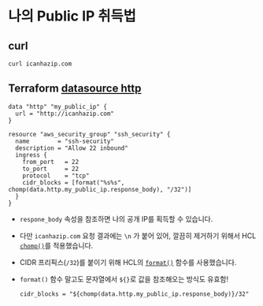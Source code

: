 # 나의 Public IP 취득법

## curl

```bash
curl icanhazip.com
```

## Terraform [datasource http](https://registry.terraform.io/providers/hashicorp/http/latest/docs/data-sources/http)

```hcl
data "http" "my_public_ip" {
  url = "http://icanhazip.com"
}

resource "aws_security_group" "ssh_security" {
  name        = "ssh-security"
  description = "Allow 22 inbound"
  ingress {
    from_port   = 22
    to_port     = 22
    protocol    = "tcp"
    cidr_blocks = [format("%s%s", chomp(data.http.my_public_ip.response_body), "/32")]
  }
}
```

- `respone_body` 속성을 참조하면 나의 공개 IP를 획득할 수 있습니다.

- 다만 `icanhazip.com` 요청 결과에는 `\n` 가 붙어 있어, 깔끔히 제거하기 위해서 HCL [`chomp()`](https://developer.hashicorp.com/terraform/language/functions/chomp)를 적용했습니다.

- CIDR 프리픽스(`/32`)를 붙이기 위해 HCL의 [`format()`](https://developer.hashicorp.com/terraform/language/functions/format) 함수를 사용했습니다.

  
- `format()` 함수 말고도 문자열에서  `${}`로 값을 참조해오는 방식도 유효함!

  ```hcl
  cidr_blocks = "${chomp(data.http.my_public_ip.response_body)}/32"
  ```
